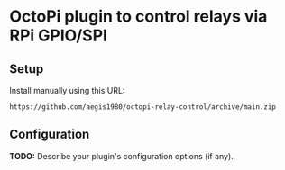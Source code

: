 # OctoPi plugin to control relays via RPi GPIO/SPI


## Setup

Install manually using this URL:

    https://github.com/aegis1980/octopi-relay-control/archive/main.zip



## Configuration

**TODO:** Describe your plugin's configuration options (if any).